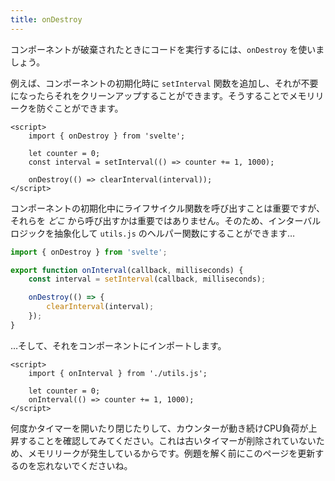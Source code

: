 ```yaml
---
title: onDestroy
---
```


コンポーネントが破棄されたときにコードを実行するには、`onDestroy` を使いましょう。

例えば、コンポーネントの初期化時に `setInterval` 関数を追加し、それが不要になったらそれをクリーンアップすることができます。そうすることでメモリリークを防ぐことができます。

```svelte
<script>
	import { onDestroy } from 'svelte';

	let counter = 0;
	const interval = setInterval(() => counter += 1, 1000);

	onDestroy(() => clearInterval(interval));
</script>
```

コンポーネントの初期化中にライフサイクル関数を呼び出すことは重要ですが、それらを *どこ* から呼び出すかは重要ではありません。そのため、インターバルロジックを抽象化して `utils.js` のヘルパー関数にすることができます…

```js
import { onDestroy } from 'svelte';

export function onInterval(callback, milliseconds) {
	const interval = setInterval(callback, milliseconds);

	onDestroy(() => {
		clearInterval(interval);
	});
}
```

…そして、それをコンポーネントにインポートします。

```svelte
<script>
	import { onInterval } from './utils.js';

	let counter = 0;
	onInterval(() => counter += 1, 1000);
</script>
```

何度かタイマーを開いたり閉じたりして、カウンターが動き続けCPU負荷が上昇することを確認してみてください。これは古いタイマーが削除されていないため、メモリリークが発生しているからです。例題を解く前にこのページを更新するのを忘れないでくださいね。
